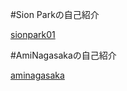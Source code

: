 #Sion Parkの自己紹介

[sionpark01](https://github.com/AmiNagasaka/hello-world/blob/main/intro2.md)

#AmiNagasakaの自己紹介

[aminagasaka](https://github.com/AmiNagasaka/hello-world/blob/main/intro.md)
